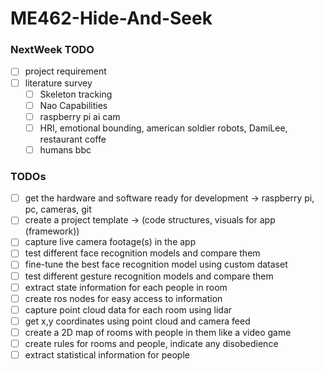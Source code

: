 # ME462-Hide-And-Seek

### NextWeek TODO
- [ ] project requirement
- [ ] literature survey
    - [ ] Skeleton tracking
    - [ ] Nao Capabilities
    - [ ] raspberry pi ai cam
    - [ ] HRI, emotional bounding, american soldier robots, DamiLee, restaurant coffe
    - [ ] humans bbc

### TODOs
- [ ] get the hardware and software ready for development -> raspberry pi, pc, cameras, git
- [ ] create a project template -> (code structures, visuals for app (framework))
- [ ] capture live camera footage(s) in the app
- [ ] test different face recognition models and compare them
- [ ] fine-tune the best face recognition model using custom dataset
- [ ] test different gesture recognition models and compare them
- [ ] extract state information for each people in room
- [ ] create ros nodes for easy access to information
- [ ] capture point cloud data for each room using lidar
- [ ] get x,y coordinates using point cloud and camera feed
- [ ] create a 2D map of rooms with people in them like a video game
- [ ] create rules for rooms and people, indicate any disobedience 
- [ ] extract statistical information for people 
